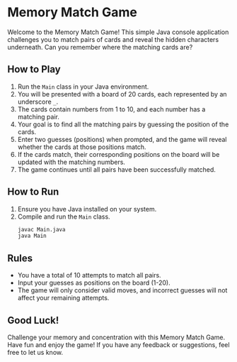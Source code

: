 # Memory Match Game

Welcome to the Memory Match Game! This simple Java console application challenges you to match pairs of cards and reveal the hidden characters underneath. Can you remember where the matching cards are?

## How to Play

1. Run the `Main` class in your Java environment.
2. You will be presented with a board of 20 cards, each represented by an underscore `_`.
3. The cards contain numbers from 1 to 10, and each number has a matching pair.
4. Your goal is to find all the matching pairs by guessing the position of the cards.
5. Enter two guesses (positions) when prompted, and the game will reveal whether the cards at those positions match.
6. If the cards match, their corresponding positions on the board will be updated with the matching numbers.
7. The game continues until all pairs have been successfully matched.

## How to Run

1. Ensure you have Java installed on your system.
2. Compile and run the `Main` class.
   ```bash
   javac Main.java
   java Main
   ```

## Rules

- You have a total of 10 attempts to match all pairs.
- Input your guesses as positions on the board (1-20).
- The game will only consider valid moves, and incorrect guesses will not affect your remaining attempts.

## Good Luck!

Challenge your memory and concentration with this Memory Match Game. Have fun and enjoy the game! If you have any feedback or suggestions, feel free to let us know.